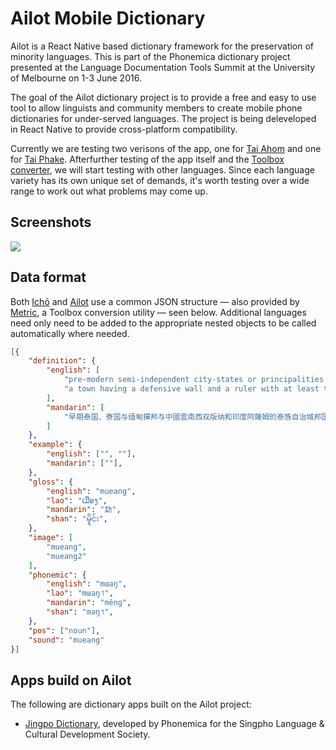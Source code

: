 # Ailot Mobile Dictionary
Ailot is a React Native based dictionary framework for the preservation of minority languages. This is part of the Phonemica dictionary project presented at the Language Documentation Tools Summit at the University of Melbourne on 1-3 June 2016.

The goal of the Ailot dictionary project is to provide a free and easy to use tool to allow linguists and community members to create mobile phone dictionaries for under-served languages. The project is being deleveloped in React Native to provide cross-platform compatibility.

Currently we are testing two verisons of the app, one for [Tai Ahom](https://en.wikipedia.org/wiki/Ahom_language) and one for [Tai Phake](https://en.wikipedia.org/wiki/Tai_Phake_language). Afterfurther testing of the app itself and the [Toolbox converter](https://github.com/phonemica/ailot_converter), we will start testing with other languages. Since each language variety has its own unique set of demands, it's worth testing over a wide range to work out what problems may come up.

## Screenshots

![](http://phonemica.net/github/jingpo20170126.jpg)

## Data format

Both [Ichō](https://github.com/phonemica/icho) and [Ailot](https://github.com/phonemica/ailot) use a common JSON structure — also provided by [Metric](https://github.com/phonemica/metric), a Toolbox conversion utility — seen below. Additional languages need only need to be added to the appropriate nested objects to be called automatically where needed.

```json
[{
    "definition": {
        "english": [
            "pre-modern semi-independent city-states or principalities in Indochina",
            "a town having a defensive wall and a ruler with at least the Thai noble rank of khun"
        ],
        "mandarin": [
            "早期泰国、寮国与缅甸撣邦与中國雲南西双版纳和印度阿薩姆的泰族自治城邦国家"
        ]
    },
    "example": {
        "english": ["", ""],
        "mandarin": [""],
    },
    "gloss": {
        "english": "mueang",
        "lao": "ເມືອງ",
        "mandarin": "勐",
        "shan": "မိူင်း",
    },
    "image": [
        "mueang",
        "mueang2"
    ],
    "phonemic": {
        "english": "mɯaŋ",
        "lao": "mɯaŋ˦",
        "mandarin": "měng",
        "shan": "məŋ˦",
    },
    "pos": ["noun"],
    "sound": "mueang"
}]
```

## Apps build on Ailot

The following are dictionary apps built on the Ailot project:

* [Jingpo Dictionary](https://github.com/phonemica/jingpo/), developed by Phonemica for the Singpho Language & Cultural Development Society.
